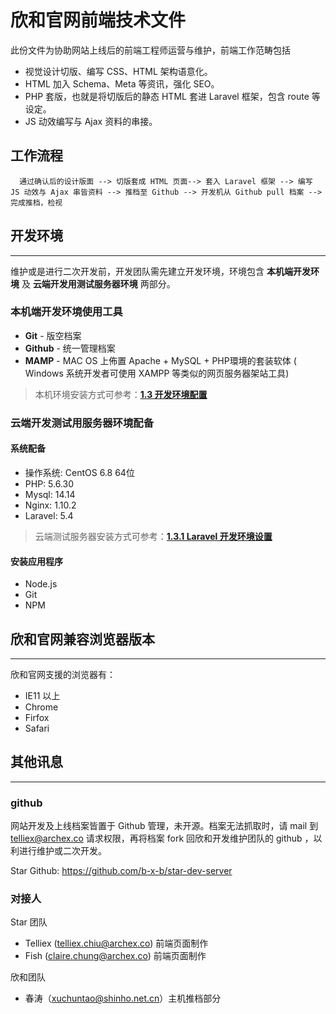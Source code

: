 # 欣和官网前端技术文件

此份文件为协助网站上线后的前端工程师运营与维护，前端工作范畴包括 
- 视觉设计切版、编写 CSS、HTML 架构语意化。 
- HTML 加入 Schema、Meta 等资讯，强化 SEO。
- PHP 套版，也就是将切版后的静态 HTML 套进 Laravel 框架，包含 route 等设定。
- JS 动效编写与 Ajax 资料的串接。

## 工作流程

```mermaid
  通过确认后的设计版面 --> 切版套成 HTML 页面--> 套入 Laravel 框架 --> 编写 JS 动效与 Ajax 串皆资料 --> 推档至 Github --> 开发机从 Github pull 档案 --> 完成推档，检视
```

## 开发环境
---

维护或是进行二次开发前，开发团队需先建立开发环境，环境包含 **本机端开发环境** 及 **云端开发用测试服务器环境** 两部分。

### 本机端开发环境使用工具

- **Git** - 版空档案
- **Github** - 统一管理档案
- **MAMP** - MAC OS 上佈置 Apache + MySQL + PHP環境的套装软体 ( Windows 系统开发者可使用 XAMPP 等类似的网页服务器架站工具)

> 本机环境安装方式可参考：[**1.3 开发环境配置**](/huan-jing-pei-zhi-yu-yun-xing.md)

### 云端开发测试用服务器环境配备

#### 系统配备

- 操作系统: CentOS 6.8 64位
- PHP: 5.6.30 
- Mysql: 14.14
- Nginx: 1.10.2
- Laravel: 5.4

> 云端测试服务器安装方式可参考：[**1.3.1 Laravel 开发环境设置**](/an-zhuang-laravel-kai-fa-kuang-jia.md)

#### 安装应用程序

- Node.js 
- Git
- NPM 

## 欣和官网兼容浏览器版本
---

欣和官网支援的浏览器有：

- IE11 以上
- Chrome
- Firfox
- Safari

## 其他讯息
---

### github

网站开发及上线档案皆置于 Github 管理，未开源。档案无法抓取时，请 mail 到 telliex@archex.co 请求权限，再将档案 fork 回欣和开发维护团队的 github ，以利进行维护或二次开发。

Star Github: https://github.com/b-x-b/star-dev-server

### 对接人

Star 团队
- Telliex (telliex.chiu@archex.co) 前端页面制作
- Fish (claire.chung@archex.co) 前端页面制作

欣和团队
- 春涛（xuchuntao@shinho.net.cn）主机推档部分





















